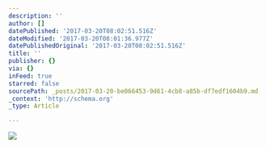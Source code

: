 ```yaml
---
description: ''
author: []
datePublished: '2017-03-20T08:02:51.516Z'
dateModified: '2017-03-20T08:01:36.977Z'
datePublishedOriginal: '2017-03-20T08:02:51.516Z'
title: ''
publisher: {}
via: {}
inFeed: true
starred: false
sourcePath: _posts/2017-03-20-be066453-9d61-4cb8-a85b-df7edf1604b9.md
_context: 'http://schema.org'
_type: Article

---
```

![](https://the-grid-user-content.s3-us-west-2.amazonaws.com/b2133b74-c127-4f45-b132-535c13607e4c.jpg)
